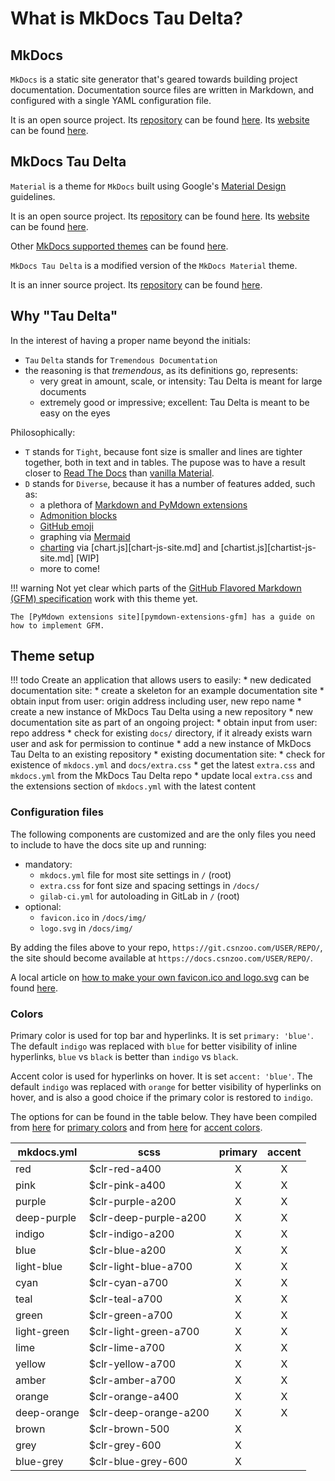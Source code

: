 # What is MkDocs Tau Delta?

## MkDocs

`MkDocs` is a static site generator that's geared towards building project documentation. Documentation source files are written in Markdown, and configured with a single YAML configuration file.

It is an open source project. Its [repository][mkdocs-repo] can be found [here][mkdocs-repo]. Its [website][mkdocs-site] can be found [here][mkdocs-site].

[mkdocs-repo]: https://github.com/mkdocs/mkdocs
[mkdocs-site]: https://www.mkdocs.org/

## MkDocs Tau Delta

`Material` is a theme for `MkDocs` built using Google's [Material Design][material-design] guidelines.

It is an open source project. Its [repository][mkdocs-material-repo] can be found [here][mkdocs-material-repo]. Its [website][mkdocs-material-site] can be found [here][mkdocs-material-site].

Other [MkDocs supported themes][mkdocs-themes-site] can be found [here][mkdocs-themes-site].

`MkDocs Tau Delta` is a modified version of the `MkDocs Material` theme.

It is an inner source project. Its [repository][mkdocs-tau-delta-repo] can be found [here][mkdocs-tau-delta-repo].

[material-design]: https://material.io/design/
[mkdocs-themes-site]: https://github.com/mkdocs/mkdocs/wiki/MkDocs-Themes
[mkdocs-material-repo]: https://github.com/squidfunk/mkdocs-material
[mkdocs-material-site]: https://squidfunk.github.io/mkdocs-material/
[mkdocs-tau-delta-repo]: https://git.csnzoo.com/tdumitrescu/mkdocs-tau-delta/

## Why "Tau Delta"

In the interest of having a proper name beyond the initials:

- `Tau` `Delta` stands for `Tremendous Documentation`
- the reasoning is that *tremendous*, as its definitions go, represents:
    - very great in amount, scale, or intensity: Tau Delta is meant for large documents
    - extremely good or impressive; excellent: Tau Delta is meant to be easy on the eyes

Philosophically:

- `T` stands for `Tight`, because font size is smaller and lines are tighter together, both in text and in tables. The pupose was to have a result closer to [Read The Docs][readthedocs] than [vanilla Material][mkdocs-material-guide].
- `D` stands for `Diverse`, because it has a number of features added, such as:
    - a plethora of [Markdown and PyMdown extensions](enhanced-markdown.md)
    - [Admonition blocks](admonition-blocks.md)
    - [GitHub emoji](emoji.md)
    - graphing via [Mermaid](mermaid.md)
    - [charting](charts.md) via [chart.js][chart-js-site.md] and [chartist.js][chartist-js-site.md] [WIP]
    - more to come!

!!! warning
    Not yet clear which parts of the [GitHub Flavored Markdown (GFM) specification][gfm-spec] work with this theme yet.

    The [PyMdown extensions site][pymdown-extensions-gfm] has a guide on how to implement GFM.

[chart-js-site]: http://www.chartjs.org/
[chartist-js-site]: https://gionkunz.github.io/chartist-js/
[readthedocs]: https://docs.readthedocs.io/en/latest/
[mkdocs-material-guide]: https://squidfunk.github.io/mkdocs-material/getting-started/
[gfm-spec]: https://github.github.com/gfm/
[pymdown-extensions-gfm]: https://facelessuser.github.io/pymdown-extensions/faq/#github-ish-configurations

## Theme setup

!!! todo
    Create an application that allows users to easily:
    * new dedicated documentation site:
        * create a skeleton for an example documentation site
        * obtain input from user: origin address including user, new repo name
        * create a new instance of MkDocs Tau Delta using a new repository
    * new documentation site as part of an ongoing project:
        * obtain input from user: repo address
        * check for existing `docs/` directory, if it already exists warn user and ask for permission to continue
        * add a new instance of MkDocs Tau Delta to an existing repository
    * existing documentation site:
        * check for existence of `mkdocs.yml` and `docs/extra.css`
        * get the latest `extra.css` and `mkdocs.yml` from the MkDocs Tau Delta repo
        * update local `extra.css` and the extensions section of `mkdocs.yml` with the latest content

### Configuration files

The following components are customized and are the only files you need to include to have the docs site up and running:

- mandatory:
    - `mkdocs.yml` file for most site settings in `/` (root)
    - `extra.css` for font size and spacing settings in `/docs/`
    - `gilab-ci.yml` for autoloading in GitLab in `/` (root)
- optional:
    - `favicon.ico` in `/docs/img/`
    - `logo.svg` in `/docs/img/`

By adding the files above to your repo, `https://git.csnzoo.com/USER/REPO/`, the site should become available at `https://docs.csnzoo.com/USER/REPO/`.

A local article on [how to make your own favicon.ico and logo.svg](favicon-and-logo.md) can be found [here](favicon-and-logo.md).

### Colors

Primary color is used for top bar and hyperlinks. It is set `primary: 'blue'`. The default `indigo` was replaced with `blue` for better visibility of inline hyperlinks, `blue` vs `black` is better than `indigo` vs `black`.

Accent color is used for hyperlinks on hover. It is set `accent: 'blue'`. The default `indigo` was replaced with `orange` for better visibility of hyperlinks on hover, and is also a good choice if the primary color is restored to `indigo`.

The options for can be found in the table below. They have been compiled from [here][mkdocs-yml-theme-color-primary] for [primary colors][mkdocs-yml-theme-color-primary] and from [here][mkdocs-yml-theme-color-accent] for [accent colors][mkdocs-yml-theme-color-accent].

| mkdocs.yml  | scss                  | primary | accent |
| ----------- | --------------------- | :-----: | :----: |
| red         | $clr-red-a400         |    X    |   X    |
| pink        | $clr-pink-a400        |    X    |   X    |
| purple      | $clr-purple-a200      |    X    |   X    |
| deep-purple | $clr-deep-purple-a200 |    X    |   X    |
| indigo      | $clr-indigo-a200      |    X    |   X    |
| blue        | $clr-blue-a200        |    X    |   X    |
| light-blue  | $clr-light-blue-a700  |    X    |   X    |
| cyan        | $clr-cyan-a700        |    X    |   X    |
| teal        | $clr-teal-a700        |    X    |   X    |
| green       | $clr-green-a700       |    X    |   X    |
| light-green | $clr-light-green-a700 |    X    |   X    |
| lime        | $clr-lime-a700        |    X    |   X    |
| yellow      | $clr-yellow-a700      |    X    |   X    |
| amber       | $clr-amber-a700       |    X    |   X    |
| orange      | $clr-orange-a400      |    X    |   X    |
| deep-orange | $clr-deep-orange-a200 |    X    |   X    |
| brown       | $clr-brown-500        |    X    |        |
| grey        | $clr-grey-600         |    X    |        |
| blue-grey   | $clr-blue-grey-600    |    X    |        |

[mkdocs-yml-theme-color-primary]: https://github.com/squidfunk/mkdocs-material/blob/master/src/assets/stylesheets/application-palette.scss#L65
[mkdocs-yml-theme-color-accent]: https://github.com/squidfunk/mkdocs-material/blob/master/src/assets/stylesheets/application-palette.scss#L229
